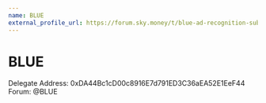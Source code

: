 ```yaml
---
name: BLUE
external_profile_url: https://forum.sky.money/t/blue-ad-recognition-submission/20915
---
```


# BLUE

Delegate Address: 0xDA44Bc1cD00c8916E7d791ED3C36aEA52E1EeF44
Forum: @BLUE
